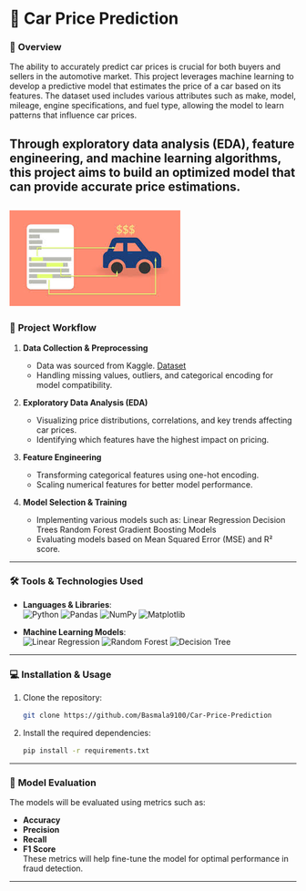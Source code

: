 # 🚗 Car Price Prediction

### 📜 **Overview**  
The ability to accurately predict car prices is crucial for both buyers and sellers in the automotive market. This project leverages machine learning to develop a predictive model that estimates the price of a car based on its features. The dataset used includes various attributes such as make, model, mileage, engine specifications, and fuel type, allowing the model to learn patterns that influence car prices.

Through exploratory data analysis (EDA), feature engineering, and machine learning algorithms, this project aims to build an optimized model that can provide accurate price estimations.
---
![Fake News](https://github.com/Basmala9100/Car-Price-Prediction/blob/main/car%20price.jpg)
---

### 🚀 **Project Workflow**

1. **Data Collection & Preprocessing**  
   - Data was sourced from Kaggle.
   [Dataset](https://github.com/Basmala9100/Car-Price-Prediction/blob/main/CarPrice_Assignment.csv)
   - Handling missing values, outliers, and categorical encoding for model compatibility.
   
2. **Exploratory Data Analysis (EDA)**  
   - Visualizing price distributions, correlations, and key trends affecting car prices.
   - Identifying which features have the highest impact on pricing.

3. **Feature Engineering**  
   - Transforming categorical features using one-hot encoding.
   - Scaling numerical features for better model performance.

4. **Model Selection & Training**  
   - Implementing various models such as:
      Linear Regression
      Decision Trees
      Random Forest
      Gradient Boosting Models
   - Evaluating models based on Mean Squared Error (MSE) and R² score.

---

### 🛠️ **Tools & Technologies Used**

- **Languages & Libraries**:  
  ![Python](https://img.shields.io/badge/Python-3776AB?style=flat&logo=python&logoColor=white) ![Pandas](https://img.shields.io/badge/Pandas-150458?style=flat&logo=pandas&logoColor=white) ![NumPy](https://img.shields.io/badge/NumPy-013243?style=flat&logo=numpy&logoColor=white) ![Matplotlib](https://img.shields.io/badge/Matplotlib-315796?style=flat&logo=matplotlib&logoColor=white)  

- **Machine Learning Models**:  
  ![Linear Regression](https://img.shields.io/badge/Linear%20Regression-blue)
  ![Random Forest](https://img.shields.io/badge/Random_Forest-228B22?style=flat)
  ![Decision Tree](https://img.shields.io/badge/Logistic_Regression-007D9C?style=flat&logo=decision-tree&logoColor=white)

---

### 💻 **Installation & Usage**

1. Clone the repository:
   ```bash
   git clone https://github.com/Basmala9100/Car-Price-Prediction
   ```
2. Install the required dependencies:
   ```bash
   pip install -r requirements.txt
   ```

---

### 🧠 **Model Evaluation**  
The models will be evaluated using metrics such as:  
- **Accuracy**  
- **Precision**  
- **Recall**  
- **F1 Score**  
These metrics will help fine-tune the model for optimal performance in fraud detection.

---
